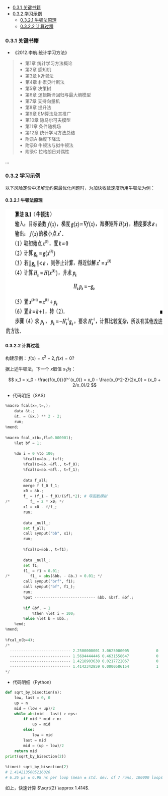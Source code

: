 
- [0.3.1 关键书籍](#031-关键书籍)
- [0.3.2 学习示例](#032-学习示例)
  - [0.3.2.1 牛顿法原理](#0321-牛顿法原理)
  - [0.3.2.2 计算过程](#0322-计算过程)

### 0.3.1 关键书籍
- 《2012.李航.统计学习方法》
> - 第1章 统计学习方法概论
> - 第2章 感知机
> - 第3章 k近邻法
> - 第4章 朴素贝叶斯法
> - 第5章 决策树
> - 第6章 逻辑斯谛回归与最大熵模型
> - 第7章 支持向量机
> - 第8章 提升法
> - 第9章 EM算法及其推广
> - 第10章 隐马尔可夫模型
> - 第11章 条件随机场
> - 第12章 统计学习方法总结
> - 附录A 梯度下降法
> - 附录B 牛顿法与拟牛顿法
> - 附录C 拉格朗日对偶性
> 
...


### 0.3.2 学习示例
以下风险定价中求解无约束最优化问题时，为加快收敛速度所用牛顿法为例：
#### 0.3.2.1 牛顿法原理

<p align="center">
<img src="../../Z/0.3.2.0-000.png" height=400>
</p>

#### 0.3.2.2 计算过程
构建示例：
$f(x) = x^2-2, f(x)=0 ?$

据上述牛顿法，下一个 $x$取值 $x_1$为：

$$
x_1 = x_0 - \frac{f(x_0)}{f^`(x_0)} = x_0 - \frac{x_0^2-2}{2x_0} = (x_0 + 2/x_0)/2
$$

- 代码明细（SAS）

```python
%macro fcal(x=,t=,);
    data &t.;
    &t. = (&x.) ** 2 - 2;
    run;
%mend;

%macro fcal_x(b=,fl=0.000001);
    %let bf = 1;

    %do i = 0 %to 100;
        %fcal(x=&b., t=f);
        %fcal(x=&b.-&fl., t=f_0);
        %fcal(x=&b.+&fl., t=f_1);

        data f_all;
        merge f f_0 f_1;
        x0 = &b.;
        f_ = (f_1 - f_0)/(&fl.*2); # 导函数模拟
/*         f_ = 2 * x0; */
        x1 = x0 - f/f_;
        run;

        data _null_;
        set f_all;
        call symput("bb", x1);
        run;
        
        %fcal(x=&bb., t=f1);

        data _null_;
        set f1;
        f1_ = f1 < 0.01;
/*         f1_ = abs(&bb. - &b.) < 0.01; */
        call symput("brf", f1);
        call symput("bf", f1_);
        run;
        %put --------------------------- &bb. &brf. &bf.;
        
        %if &bf. = 1
            %then %let i = 100;
        %else %let b = &bb.;
    %end;
%mend;

%fcal_x(b=4);
/*
  --------------------------- 2.2500000001 3.0625000005            0
  --------------------------- 1.5694444446 0.4631558647            0
  --------------------------- 1.4218903638 0.0217722067            0
  --------------------------- 1.4142342859 0.0000586154            1
*/

```

- 代码明细（Python）

```python
def sqrt_by_bisection(n):
    low, last = 0, 0
    up = n
    mid = (low + up)/2
    while abs(mid - last) > eps:
        if mid * mid > n:
            up = mid
        else:
            low = mid
        last = mid
        mid = (up + low)/2
    return mid
print(sqrt_by_bisection(2))

%timeit sqrt_by_bisection(2)
# 1.4142135605216026
# 6.26 µs ± 6.98 ns per loop (mean ± std. dev. of 7 runs, 100000 loops each)

```

如上，快速计算 $\sqrt{2} \approx 1.414$.

